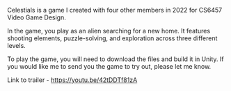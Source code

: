 Celestials is a game I created with four other members in 2022 for CS6457 Video Game Design.

In the game, you play as an alien searching for a new home. It features shooting elements, puzzle-solving, and exploration across three different levels.

To play the game, you will need to download the files and build it in Unity. If you would like me to send you the game to try out, please let me know.

Link to trailer - https://youtu.be/42tDDTf81zA
